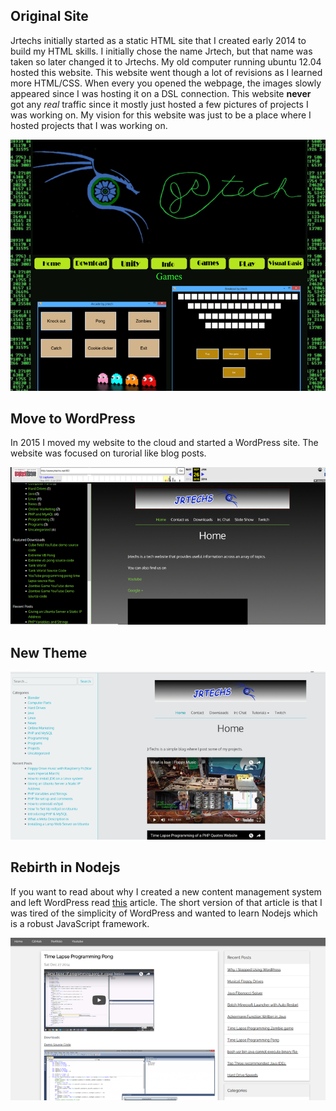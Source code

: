 Original Site
-------------

Jrtechs initially started as a static HTML site that I created early 2014 to
build my HTML skills. I initially chose the name Jrtech, but that name was taken
so later changed it to Jrtechs. My old computer running ubuntu 12.04 hosted this
website. This website went though a lot of revisions as I learned more HTML/CSS.
When every you opened the webpage, the images slowly appeared since I was
hosting it on a DSL connection. This website **never** got any *real* traffic
since it mostly just hosted a few pictures of projects I was working on. My
vision for this website was just to be a place where I hosted projects that I
was working on.

![Original edgy site](media/fbd5a1128549b4feb5bafe3595ac1989.png)

Move to WordPress
-----------------

In 2015 I moved my website to the cloud and started a WordPress site. The
website was focused on turorial like blog posts.

![Initial wordpress theme](media/4fcc3a9fe52f7b2e8bc1bfb164846073.png)

New Theme
---------

![Second wordpress theme](media/55ad5b49fe28c6374968b0f8a5b3e48b.png)

Rebirth in Nodejs
-----------------

If you want to read about why I created a new content management system and left
WordPress read
[this](http://jrtechs.net/web-development/why-i-stopped-using-wordpress)
article. The short version of that article is that I was tired of the simplicity
of WordPress and wanted to learn Nodejs which is a robust JavaScript framework.

![current image of site](media/0a829ea2071126a5642534f54bc0fe19.png)
